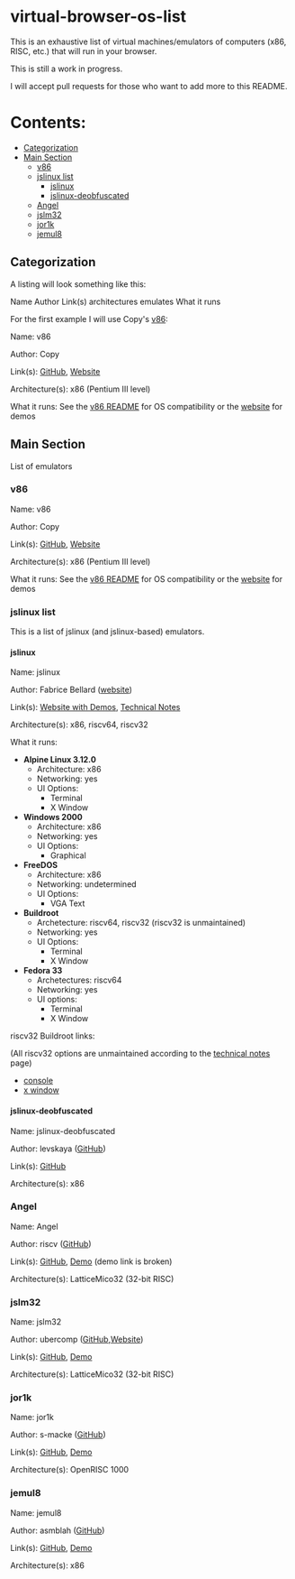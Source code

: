 # virtual-browser-os-list

This is an exhaustive list of virtual machines/emulators of computers (x86, RISC, etc.) that will run in your browser.

This is still a work in progress.

I will accept pull requests for those who want to add more to this README.

# Contents:

* [Categorization](#categorization)
* [Main Section](#main-section)
  * [v86](#v86)
  * [jslinux list](#jslinux-list)
    * [jslinux](#jslinux)
    * [jslinux-deobfuscated](#jslinux-deobfuscated)
  * [Angel](#angel)
  * [jslm32](#jslm32)
  * [jor1k](#jor1k)
  * [jemul8](#jemul8)

## Categorization

A listing will look something like this:

Name
Author
Link(s)
architectures emulates
What it runs

For the first example I will use Copy's [v86](https://github.com/copy/v86):

Name: v86

Author: Copy

Link(s): [GitHub](https://github.com/copy/v86), [Website](https://copy.sh/v86)

Architecture(s): x86 (Pentium III level)

What it runs: See the [v86 README](https://github.com/copy/v86/blob/master/Readme.md) for OS compatibility or the [website](https://copy.sh/v86) for demos

## Main Section

List of emulators

### v86

Name: v86

Author: Copy

Link(s): [GitHub](https://github.com/copy/v86), [Website](https://copy.sh/v86)

Architecture(s): x86 (Pentium III level)

What it runs: See the [v86 README](https://github.com/copy/v86/blob/master/Readme.md) for OS compatibility or the [website](https://copy.sh/v86) for demos

### jslinux list

This is a list of jslinux (and jslinux-based) emulators.

#### jslinux

Name: jslinux

Author: Fabrice Bellard ([website](https://bellard.org))

Link(s): [Website with Demos](https://bellard.org/jslinux), [Technical Notes](https://bellard.org/jslinux/tech.html)

Architecture(s): x86, riscv64, riscv32

What it runs: 
 * **Alpine Linux 3.12.0**
   * Architecture: x86
   * Networking: yes
   * UI Options:
     * Terminal
     * X Window
 * **Windows 2000**
   * Architecture: x86
   * Networking: yes
    * UI Options:
      * Graphical
 * **FreeDOS**
   * Architecture: x86
   * Networking: undetermined
   * UI Options:
     * VGA Text
 * **Buildroot**
   * Archetecture: riscv64, riscv32 (riscv32 is unmaintained)
   * Networking: yes
   * UI Options:
     * Terminal
     * X Window
 * **Fedora 33**
   * Archetectures: riscv64
   * Networking: yes
   * UI options:
     * Terminal
     * X Window

riscv32 Buildroot links:

 (All riscv32 options are unmaintained according to the [technical notes](https://bellard.org/jslinux/tech.html) page) 
 * [console](https://bellard.org/jslinux/vm.html?cpu=riscv32&url=https://bellard.org/jslinux/buildroot-riscv32.cfg)
 * [x window](https://bellard.org/jslinux/vm.html?cpu=riscv32&url=https://bellard.org/jslinux/buildroot-riscv32-xwin.cfg&graphic=1)

#### jslinux-deobfuscated

Name: jslinux-deobfuscated

Author: levskaya ([GitHub](https://github.com/levskaya))

Link(s): [GitHub](https://github.com/levskaya/jslinux-deobfuscated)

Architecture(s): x86

### Angel

Name: Angel

Author: riscv ([GitHub](github.com/riscv))

Link(s): [GitHub](https://github.com/riscv/riscv-angel), [Demo](https://riscv.org/software-tools/riscv-angel/) (demo link is broken)

Architecture(s): LatticeMico32 (32-bit RISC)

### jslm32

Name: jslm32

Author: ubercomp ([GitHub](https://github.com/ubercomp),[Website](https://www.ubercomp.com))

Link(s): [GitHub](https://github.com/ubercomp/jslm32), [Demo](https://www.ubercomp.com/jslm32/src/)

Architecture(s): LatticeMico32 (32-bit RISC)

### jor1k

Name: jor1k

Author: s-macke ([GitHub](https://github.com/s-macke/))

Link(s): [GitHub](https://github.com/s-macke/jor1k), [Demo](https://s-macke.github.com/jor1k/demos/main.html)

Architecture(s): OpenRISC 1000

### jemul8

Name: jemul8

Author: asmblah ([GitHub](https://github.com/asmblah))

Link(s): [GitHub](https://github.com/asmblah/jemul8), [Demo](http://jemul8.com)

Architecture(s): x86
